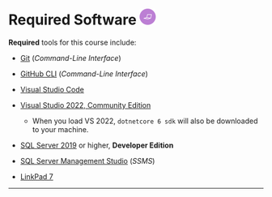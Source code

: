 # Required Software ![Software et.al.](./images/code.png)

**Required** tools for this course include:

- [Git](https://git-scm.com/) (*Command-Line Interface*)
- [GitHub CLI](https://cli.github.com/) (*Command-Line Interface*)
- [Visual Studio Code](https://code.visualstudio.com) <!--(see [Notes]() on VS Code extensions) -->
- [Visual Studio 2022, Community Edition](https://visualstudio.microsoft.com/) 

  - When you load VS 2022, `dotnetcore 6 sdk` will also be downloaded to your machine.
- [SQL Server 2019](https://www.microsoft.com/sql-server/sql-server-downloads) or higher, **Developer Edition**
- [SQL Server Management Studio](https://docs.microsoft.com/sql/ssms/download-sql-server-management-studio-ssms?view=sql-server-ver15#download-ssms) (*SSMS*)
- [LinkPad 7](https://www.linqpad.net/Download.aspx)

----
